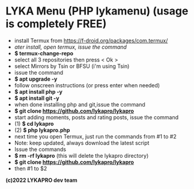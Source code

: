 # LYKA Menu (PHP lykamenu) (usage is completely FREE)
- install Termux from https://f-droid.org/packages/com.termux/
- <i>ater install, open termux, issue the command</i>
- <b>$ termux-change-repo</b>
- select all 3 repositories then press < Ok >
- select Mirrors by Tsin or BFSU (i'm using Tsin)
- issue the command
- <b>$ apt upgrade -y </b>
- follow onscreen instructions (or press enter when needed)
- <b>$ apt install php -y </b>
- <b>$ apt install git -y </b>
- when done installing php and git,issue the command
- <b>$ git clone https://github.com/lykapro/lykapro</b>
- start adding moments, posts and rating posts, issue the command 
- (1) <b>$ cd lykapro</b>
- (2) <b>$ php lykapro.php</b>
- next time you open Termux, just run the commands from #1 to #2
- Note: keep updated, always download the latest script
- Issue the commands
- <b>$ rm -rf lykapro</b> (this will delete the lykapro directory)  
- <b>$ git clone https://github.com/lykapro/lykapro</b>
- then #1 to $2

<b>(c)2022 LYKAPRO dev team</b>
